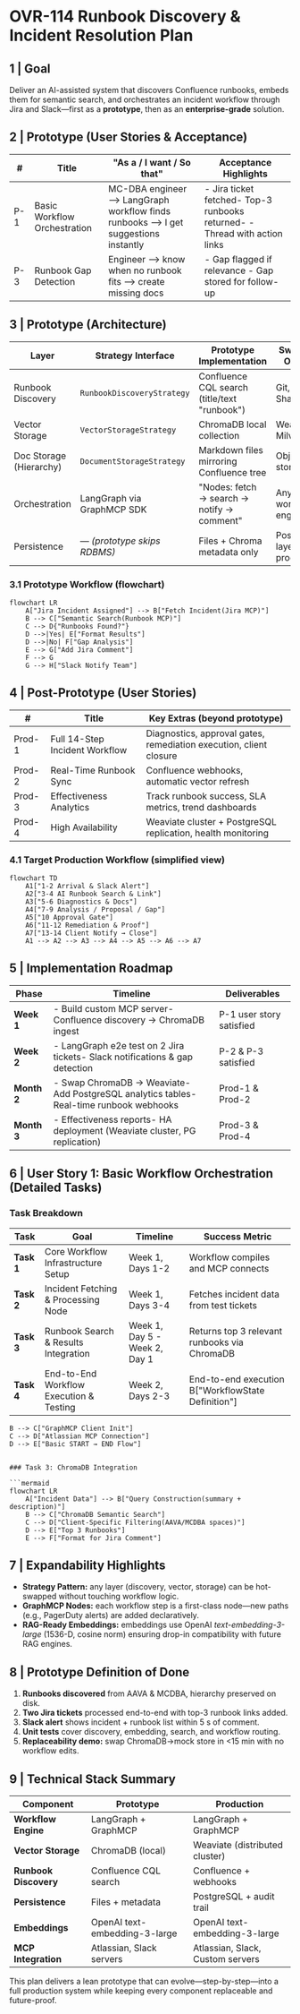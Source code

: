 # OVR-114 Runbook Discovery & Incident Resolution Plan

## 1 | Goal  
Deliver an AI-assisted system that discovers Confluence runbooks, embeds them for semantic search, and orchestrates an incident workflow through Jira and Slack—first as a **prototype**, then as an **enterprise-grade** solution.

## 2 | Prototype (User Stories & Acceptance)

| # | Title | "As a / I want / So that" | Acceptance Highlights |
|---|-------|---------------------------|-----------------------|
| P-1 | Basic Workflow Orchestration | MC-DBA engineer ⟶ LangGraph workflow finds runbooks ⟶ I get suggestions instantly | - Jira ticket fetched- Top-3 runbooks returned- - Thread with action links |
| P-3 | Runbook Gap Detection | Engineer ⟶ know when no runbook fits ⟶ create missing docs | - Gap flagged if relevance - Gap stored for follow-up |

## 3 | Prototype (Architecture)

| Layer | Strategy Interface | Prototype Implementation | Swap-out Options |
|-------|-------------------|--------------------------|------------------|
| Runbook Discovery | `RunbookDiscoveryStrategy` | Confluence CQL search (title/text "runbook") | Git, SharePoint |
| Vector Storage | `VectorStorageStrategy` | ChromaDB local collection | Weaviate, Milvus |
| Doc Storage (Hierarchy) | `DocumentStorageStrategy` | Markdown files mirroring Confluence tree | Object store, Git |
| Orchestration | LangGraph via GraphMCP SDK | "Nodes: fetch → search → notify → comment" | Any workflow engine |
| Persistence | — *(prototype skips RDBMS)* | Files + Chroma metadata only | PostgreSQL layer in prod |

### 3.1 Prototype Workflow (flowchart)

```mermaid
flowchart LR
    A["Jira Incident Assigned"] --> B["Fetch Incident(Jira MCP)"]
    B --> C["Semantic Search(Runbook MCP)"]
    C --> D{"Runbooks Found?"}
    D -->|Yes| E["Format Results"]
    D -->|No| F["Gap Analysis"]
    E --> G["Add Jira Comment"]
    F --> G
    G --> H["Slack Notify Team"]
```

## 4 | Post-Prototype (User Stories)

| # | Title | Key Extras (beyond prototype) |
|---|-------|------------------------------|
| Prod-1 | Full 14-Step Incident Workflow | Diagnostics, approval gates, remediation execution, client closure |
| Prod-2 | Real-Time Runbook Sync | Confluence webhooks, automatic vector refresh |
| Prod-3 | Effectiveness Analytics | Track runbook success, SLA metrics, trend dashboards |
| Prod-4 | High Availability | Weaviate cluster + PostgreSQL replication, health monitoring |

### 4.1 Target Production Workflow (simplified view)

```mermaid
flowchart TD
    A1["1-2 Arrival & Slack Alert"]
    A2["3-4 AI Runbook Search & Link"]
    A3["5-6 Diagnostics & Docs"]
    A4["7-9 Analysis / Proposal / Gap"]
    A5["10 Approval Gate"]
    A6["11-12 Remediation & Proof"]
    A7["13-14 Client Notify → Close"]
    A1 --> A2 --> A3 --> A4 --> A5 --> A6 --> A7
```

## 5 | Implementation Roadmap

| Phase | Timeline | Deliverables |
|-------|----------|--------------|
| **Week 1** | - Build custom MCP server- Confluence discovery → ChromaDB ingest | P-1 user story satisfied |
| **Week 2** | - LangGraph e2e test on 2 Jira tickets- Slack notifications & gap detection | P-2 & P-3 satisfied |
| **Month 2** | - Swap ChromaDB → Weaviate- Add PostgreSQL analytics tables- Real-time runbook webhooks | Prod-1 & Prod-2 |
| **Month 3** | - Effectiveness reports- HA deployment (Weaviate cluster, PG replication) | Prod-3 & Prod-4 |

## 6 | User Story 1: Basic Workflow Orchestration (Detailed Tasks)

### Task Breakdown

| Task | Goal | Timeline | Success Metric |
|------|------|----------|---------------|
| **Task 1** | Core Workflow Infrastructure Setup | Week 1, Days 1-2 | Workflow compiles and MCP connects |
| **Task 2** | Incident Fetching & Processing Node | Week 1, Days 3-4 | Fetches incident data from test tickets |
| **Task 3** | Runbook Search & Results Integration | Week 1, Day 5 - Week 2, Day 1 | Returns top 3 relevant runbooks via ChromaDB |
| **Task 4** | End-to-End Workflow Execution & Testing | Week 2, Days 2-3 | End-to-end execution  B["WorkflowState Definition"]
    B --> C["GraphMCP Client Init"]
    C --> D["Atlassian MCP Connection"]
    D --> E["Basic START → END Flow"]
```

### Task 3: ChromaDB Integration

```mermaid
flowchart LR
    A["Incident Data"] --> B["Query Construction(summary + description)"]
    B --> C["ChromaDB Semantic Search"]
    C --> D["Client-Specific Filtering(AAVA/MCDBA spaces)"]
    D --> E["Top 3 Runbooks"]
    E --> F["Format for Jira Comment"]
```

## 7 | Expandability Highlights

* **Strategy Pattern:** any layer (discovery, vector, storage) can be hot-swapped without touching workflow logic.  
* **GraphMCP Nodes:** each workflow step is a first-class node—new paths (e.g., PagerDuty alerts) are added declaratively.  
* **RAG-Ready Embeddings:** embeddings use OpenAI *text-embedding-3-large* (1536-D, cosine norm) ensuring drop-in compatibility with future RAG engines.

## 8 | Prototype Definition of Done

1. **Runbooks discovered** from AAVA & MCDBA, hierarchy preserved on disk.  
2. **Two Jira tickets** processed end-to-end with top-3 runbook links added.  
3. **Slack alert** shows incident + runbook list within 5 s of comment.  
4. **Unit tests** cover discovery, embedding, search, and workflow routing.  
5. **Replaceability demo:** swap ChromaDB→mock store in <15 min with no workflow edits.

## 9 | Technical Stack Summary

| Component | Prototype | Production |
|-----------|-----------|------------|
| **Workflow Engine** | LangGraph + GraphMCP | LangGraph + GraphMCP |
| **Vector Storage** | ChromaDB (local) | Weaviate (distributed cluster) |
| **Runbook Discovery** | Confluence CQL search | Confluence + webhooks |
| **Persistence** | Files + metadata | PostgreSQL + audit trail |
| **Embeddings** | OpenAI text-embedding-3-large | OpenAI text-embedding-3-large |
| **MCP Integration** | Atlassian, Slack servers | Atlassian, Slack, Custom servers |

This plan delivers a lean prototype that can evolve—step-by-step—into a full production system while keeping every component replaceable and future-proof.